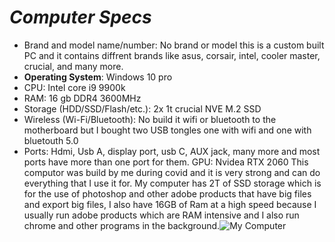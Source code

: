 # *Computer Specs*
* Brand and model name/number: No brand or model this is a custom built PC and it contains diffrent brands like asus, corsair, intel, cooler master, crucial, and many more.
* **Operating System**: Windows 10 pro
* CPU: Intel core i9 9900k
* RAM: 16 gb DDR4 3600MHz
* Storage (HDD/SSD/Flash/etc.): 2x 1t crucial NVE M.2 SSD 
* Wireless (Wi-Fi/Bluetooth): No build it wifi or bluetooth to the motherboard but I bought two USB tongles one with wifi and one with bluetouth 5.0
* Ports: Hdmi, Usb A, display port, usb C, AUX jack, many more and most ports have more than one port for them.
GPU: Nvidea RTX 2060
This computor was build by me during covid and it is very strong and can do everything that I use it for. My computer has 2T of SSD storage which is for the use of photoshop and other adobe products that have big files and export big files, I also have 16GB of Ram at a high speed because I usually run adobe products which are RAM intensive and I also run chrome and other programs in the background.![My Computer](https://user-images.githubusercontent.com/89731780/132344561-cb417099-e885-40b3-b31d-73a357882356.jpeg)

